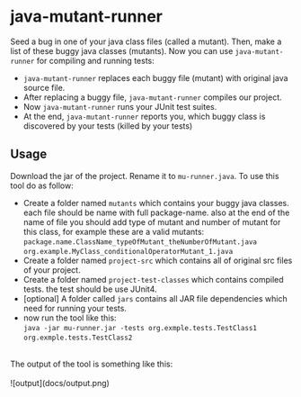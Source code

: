 # java-mutant-runner
Seed a bug in one of your java class files (called a mutant). Then, make a list of these buggy java classes (mutants). Now you can use `java-mutant-runner` for compiling and running tests:
* `java-mutant-runner` replaces each buggy file (mutant) with original java source file.
* After replacing a buggy file, `java-mutant-runner` compiles our project.
* Now `java-mutant-runner` runs your JUnit test suites.
* At the end, `java-mutant-runner` reports you, which buggy class is discovered by your tests (killed by your tests)

## Usage
Download the jar of the project. Rename it to `mu-runner.java`. To use this tool do as follow:

- Create a folder named `mutants` which contains your buggy java classes. each file should be name with full package-name. also at the end of the name of file you should add type of mutant and number of mutant for this class, for example these are a valid mutants:<br/>
`package.name.ClassName_typeOfMutant_theNumberOfMutant.java`
`org.example.MyClass_conditionalOperatorMutant_1.java`
- Create a folder named `project-src` which contains all of original src files of your project.
- Create a folder named `project-test-classes` which contains compiled tests. the test should be use JUnit4.
- [optional] A folder called `jars` contains all JAR file dependencies which need for running your tests.
- now run the tool like this: <br/>
`java -jar mu-runner.jar -tests org.exmple.tests.TestClass1 org.exmple.tests.TestClass2` 
<br/>
The output of the tool is something like this: 
<br/>
<br/>
![output](docs/output.png)

